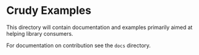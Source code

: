 # Crudy Examples

This directory will contain documentation and examples primarily aimed at helping library consumers.

For documentation on contribution see the `docs` directory.
